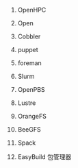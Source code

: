 

1. OpenHPC
2. Open
3. Cobbler
4. puppet

5. foreman

6. Slurm

7. OpenPBS

8. Lustre
9. OrangeFS
10. BeeGFS
11. Spack 
12. EasyBuild 包管理器



